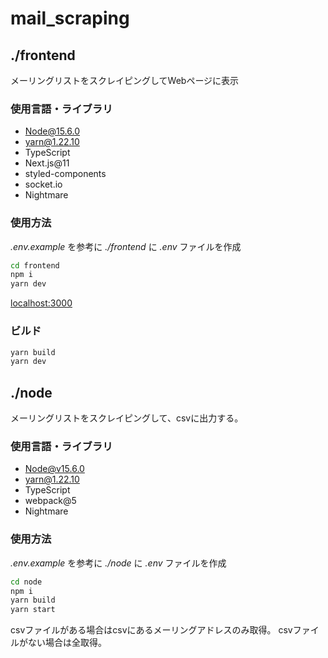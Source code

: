 # mail_scraping

## ./frontend
メーリングリストをスクレイピングしてWebページに表示
### 使用言語・ライブラリ
 - Node@15.6.0
 - yarn@1.22.10
 - TypeScript
 - Next.js@11
 - styled-components
 - socket.io
 - Nightmare

### 使用方法

*.env.example* を参考に *./frontend* に *.env* ファイルを作成
```bash
cd frontend
npm i
yarn dev
```
[localhost:3000](localhost:3000)
### ビルド
```bash
yarn build
yarn dev
```
## ./node

メーリングリストをスクレイピングして、csvに出力する。  
### 使用言語・ライブラリ
 - Node@v15.6.0
 - yarn@1.22.10
 - TypeScript
 - webpack@5
 - Nightmare

### 使用方法
*.env.example* を参考に *./node* に *.env* ファイルを作成
```bash
cd node
npm i
yarn build
yarn start
```
csvファイルがある場合はcsvにあるメーリングアドレスのみ取得。
csvファイルがない場合は全取得。